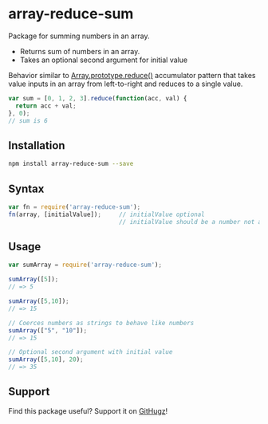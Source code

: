 array-reduce-sum
================
Package for summing numbers in an array.

* Returns sum of numbers in an array.
* Takes an optional second argument for initial value

Behavior similar to [Array.prototype.reduce()](https://developer.mozilla.org/en-US/docs/Web/JavaScript/Reference/Global_Objects/Array/Reduce) accumulator pattern that takes value inputs in an array from left-to-right and reduces to a single value.

```Javascript
var sum = [0, 1, 2, 3].reduce(function(acc, val) {
  return acc + val;
}, 0);
// sum is 6

```



Installation
-----

```bash
npm install array-reduce-sum --save
```

Syntax
-----

```Javascript
var fn = require('array-reduce-sum');
fn(array, [initialValue]);     // initialValue optional
                               // initialValue should be a number not a string
```

Usage
-----


```Javascript
var sumArray = require('array-reduce-sum');

sumArray([5]);
// => 5

sumArray([5,10]);
// => 15

// Coerces numbers as strings to behave like numbers
sumArray(["5", "10"]);
// => 15

// Optional second argument with initial value
sumArray([5,10], 20);
// => 35
```

Support
-----

Find this package useful? Support it on [GitHugz](http://www.githugz.com/projects/npm/array-reduce-sum)!
